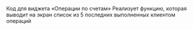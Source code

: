 Код для виджета «Операции по счетам»
Реализует функцию, которая выводит на экран список из 5 последних выполненных клиентом операций
